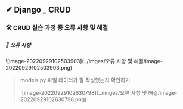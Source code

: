 ## ✔ Django _ CRUD 

### 🛠 CRUD 실습 과정 중 오류 사항 및 해결 



##### 🔻 오류 사항 

![image-20220929102503903](../imges/오류 사항 및 해결/image-20220929102503903.png)

> models.py 파일 데이터가 잘 작성했는지 확인하기 
>
> ![image-20220929102630798](../imges/오류 사항 및 해결/image-20220929102630798.png)